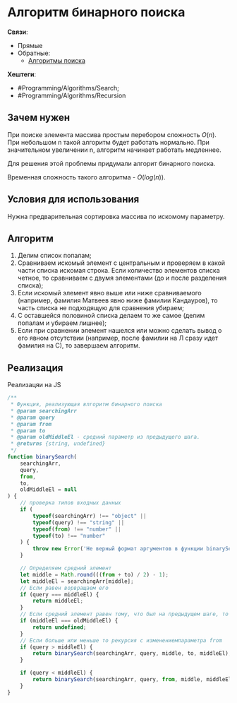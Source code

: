 
# Алгоритм бинарного поиска #

**Связи**:
- Прямые
- Обратные:
	- [Алгоритмы поиска](Search)

**Хештеги**:
* #Programming/Algorithms/Search;
* #Programming/Algorithms/Recursion 

## Зачем нужен ##

При поиске элемента массива простым перебором сложность $O(n)$.
При небольшом n такой алгоритм будет работать нормально. При значительном увеличении n, алгоритм начинает работать медленнее.

Для решения этой проблемы придумали алгорит бинарного поиска.

Временная сложность такого алгоритма - $O(log(n))$.

## Условия для использования ##
Нужна предварительная сортировка массива по искомому параметру.

## Алгоритм ##

1) Делим список попалам;
2) Сравниваем искомый элемент с центральным и проверяем в какой части списка искомая строка. Если количество элементов списка четное, то сравниваем с двумя элементами (до и после разделения списка);
3) Если искомый элемент явно выше или ниже сравниваемого (например, фамилия Матвеев явно ниже фамилии Кандауров), то часть списка не подходящую для сравнения убираем;
4) С оставшейся половиной списка делаем то же самое (делим попалам и убираем лишнее);
5) Если при сравнении элемент нашелся или можно сделать вывод о его явном отсутствии (например, после фамилии на Л сразу идет фамилия на С), то завершаем алгоритм.

## Реализация ##

Реализацяи на JS

```javascript
/**
 * Функция, реализующая влгоритм бинарного поиска
 * @param searchingArr
 * @param query
 * @param from
 * @param to
 * @param oldMiddleEl - средний параметр из предыдущего шага.
 * @returns {string, undefined}
 */
function binarySearch(
    searchingArr,
    query,
    from,
    to,
    oldMiddleEl = null
) {
    // проверка типов входных данных
    if (
        typeof(searchingArr) !== "object" ||
        typeof(query) !== "string" ||
        typeof(from) !== "number" ||
        typeof(to) !== "number"
    ) {
        throw new Error('Не верный формат аргументов в функции binarySearch!');
    }

    // Определяем средний элемент
    let middle = Math.round(((from + to) / 2) - 1);
    let middleEl = searchingArr[middle];
    // Если равен ворвращаем его
    if (query === middleEl) {
        return middleEl;
    }
    // Если средний элемент равен тому, что был на предыдущем шаге, то значит искомой строки нет
    if (middleEl === oldMiddleEl) {
        return undefined;
    }
    // Если больше или меньше то рекурсия с изменениемпараметра from
    if (query > middleEl) {
        return binarySearch(searchingArr, query, middle, to, middleEl);
    }

    if (query < middleEl) {
        return binarySearch(searchingArr, query, from, middle, middleEl);
    }
}
```

